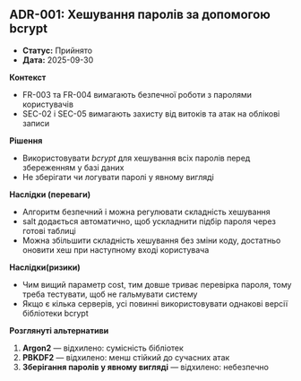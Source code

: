 ## ADR-001: Хешування паролів за допомогою bcrypt
- **Статус:** Прийнято
- **Дата:** 2025-09-30

**Контекст**
- FR-003 та FR-004 вимагають безпечної роботи з паролями користувачів
- SEC-02 і SEC-05 вимагають захисту від витоків та атак на облікові записи

**Рішення**
- Використовувати *bcrypt* для хешування всіх паролів перед збереженням у базі даних
- Не зберігати чи логувати паролі у явному вигляді 

**Наслідки (переваги)**
- Алгоритм безпечний і можна регулювати складність хешування
- salt додається автоматично, щоб ускладнити підбір пароля через готові таблиці
- Можна збільшити складність хешування без зміни коду, достатньо оновити хеш при наступному вході користувача

**Наслідки(ризики)**
- Чим вищий параметр cost, тим довше триває перевірка пароля, тому треба тестувати, щоб не гальмувати систему
- Якщо є кілька серверів, усі повинні використовувати однакові версії бібліотеки bcrypt

**Розглянуті альтернативи**
1. **Argon2** — відхилено: сумісність бібліотек
2. **PBKDF2** — відхилено: менш стійкий до сучасних атак  
3. **Зберігання паролів у явному вигляді** — відхилено: небезпечно
